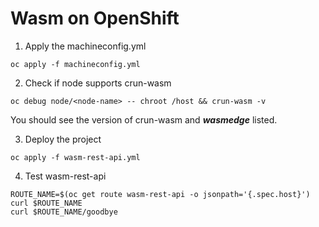 # Wasm on OpenShift

1. Apply the machineconfig.yml

`oc apply -f machineconfig.yml`

2. Check if node supports crun-wasm

`oc debug node/<node-name> -- chroot /host && crun-wasm -v`

You should see the version of crun-wasm and ***wasmedge***  listed.

3. Deploy the project

`oc apply -f wasm-rest-api.yml`

4. Test wasm-rest-api

```
ROUTE_NAME=$(oc get route wasm-rest-api -o jsonpath='{.spec.host}')
curl $ROUTE_NAME
curl $ROUTE_NAME/goodbye
```
